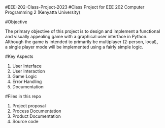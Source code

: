 #EEE-202-Class-Project-2023
#Class Project for EEE 202 Computer Programming 2 (Kenyatta University)

#Objective

The primary objective of this project is to design and implement a functional and visually appealing game with a graphical user interface in Python.
Although the game is intended to primarily be multiplayer (2-person, local), a single player mode will be implemented using a fairly simple logic. 

#Key Aspects
1. User Interface
2. User Interaction
3. Game Logic
4. Error Handling
5. Documentation

#Files in this repo
1. Project proposal
2. Process Documentation
3. Product Documentation
4. Source code
